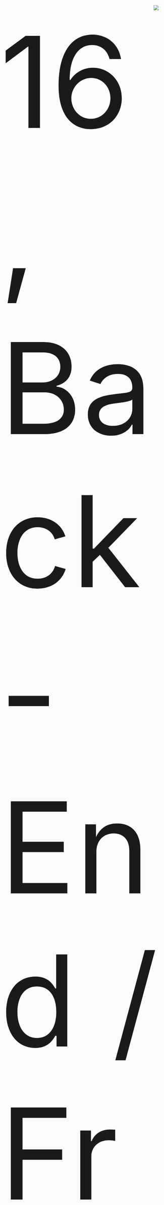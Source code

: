<a href="https://discord.com/users/255334252491571200">
  <img src="https://lanyard-profile-readme.vercel.app/api/255334252491571200?hideTimestamp=true&idleMessage=Just%20chillin'%20at%20the%20moment..." align="right" />
</a>

<div class="title" style="font-size: 10vh;">16, Back-End / Front End Developer.</div>

---

[![Top Languages](https://github-readme-stats.vercel.app/api/top-langs/?username=chickXYZ&layout=compact&langs_count=10&theme=tokyonight)](https://github.com/chickXYZ/github-readme-stats)

![chickXYZGitHub stats](https://github-readme-stats.vercel.app/api?username=chickXYZ&show_icons=true&theme=tokyonight)


[![Hits](https://hits.link/hits?url=https://github.com/chickXYZ&bgLeft=444444&bgRight=575fff&label=visits)](https://hits.link)
